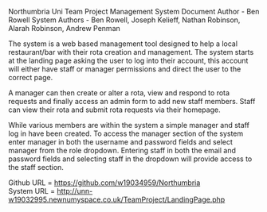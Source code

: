 Northumbria Uni Team Project Management System
Document Author - Ben Rowell
System Authors - Ben Rowell, Joseph Kelieff, Nathan Robinson, Alarah Robinson, Andrew Penman

The system is a web based management tool designed to help a local restaurant/bar with their rota creation and management.
The system starts at the landing page asking the user to log into their account, this account will either have staff or manager permissions and direct the user to the correct page.

A manager can then create or alter a rota, view and respond to rota requests and finally access an admin form to add new staff members.
Staff can view their rota and submit rota requests via their homepage.

While various members are within the system a simple manager and staff log in have been created.
To access the manager section of the system enter manager in both the username and password fields and select manager from the role dropdown.
Entering staff in both the email and password fields and selecting staff in the dropdown will provide access to the staff section.

Github URL = https://github.com/w19034959/Northumbria <br>
System URL = http://unn-w19032995.newnumyspace.co.uk/TeamProject/LandingPage.php
